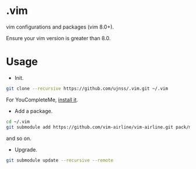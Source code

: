 # .vim
vim configurations and packages (vim 8.0+).


Ensure your vim version is greater than 8.0.

# Usage

- Init.

```bash
git clone --recursive https://github.com/ujnss/.vim.git ~/.vim
```

For YouCompleteMe, [install it](https://github.com/Valloric/YouCompleteMe#installation).

- Add a package.

```bash
cd ~/.vim
git submodule add https://github.com/vim-airline/vim-airline.git pack/mypack/start/vim-airline
```

and so on.

- Upgrade.

```bash
git submodule update --recursive --remote
```
